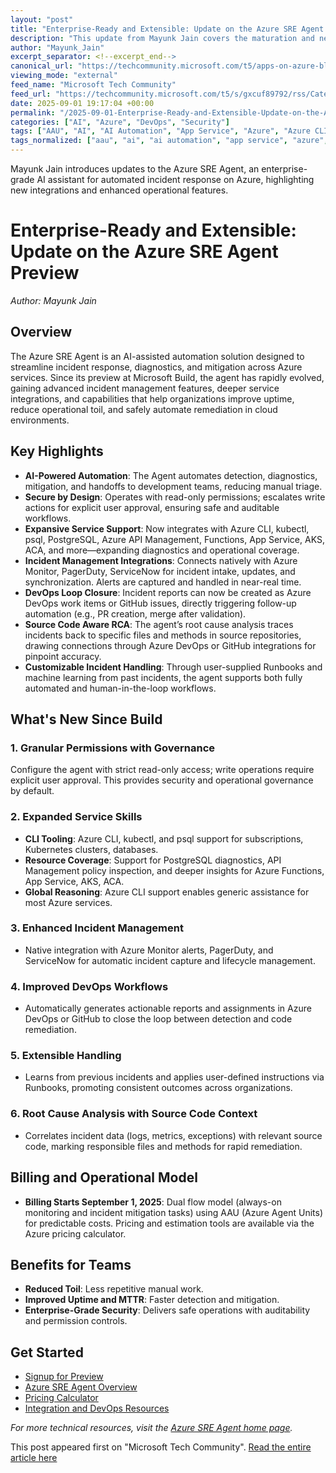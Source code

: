 ```yaml
---
layout: "post"
title: "Enterprise-Ready and Extensible: Update on the Azure SRE Agent Preview"
description: "This update from Mayunk Jain covers the maturation and new features of the Azure SRE Agent, an AI-driven automation solution for incident response and diagnostics on Azure. It details enhancements like granular permissioning, deeper integrations with DevOps and monitoring tools, source code-aware root cause analysis, and customizable incident handling. The post also includes billing updates and real-world operational benefits for enterprises managing cloud workloads."
author: "Mayunk_Jain"
excerpt_separator: <!--excerpt_end-->
canonical_url: "https://techcommunity.microsoft.com/t5/apps-on-azure-blog/enterprise-ready-and-extensible-update-on-the-azure-sre-agent/ba-p/4444299"
viewing_mode: "external"
feed_name: "Microsoft Tech Community"
feed_url: "https://techcommunity.microsoft.com/t5/s/gxcuf89792/rss/Category?category.id=Azure"
date: 2025-09-01 19:17:04 +00:00
permalink: "/2025-09-01-Enterprise-Ready-and-Extensible-Update-on-the-Azure-SRE-Agent-Preview.html"
categories: ["AI", "Azure", "DevOps", "Security"]
tags: ["AAU", "AI", "AI Automation", "App Service", "Azure", "Azure CLI", "Azure DevOps", "Azure Functions", "Azure Monitor", "Azure SRE Agent", "Cloud Governance", "Community", "DevOps", "Enterprise Integration", "GitHub Integration", "Incident Management", "Incident Response", "Kubernetes", "Operational Excellence", "PagerDuty", "Root Cause Analysis", "Security", "ServiceNow", "Source Code Analysis"]
tags_normalized: ["aau", "ai", "ai automation", "app service", "azure", "azure cli", "azure devops", "azure functions", "azure monitor", "azure sre agent", "cloud governance", "community", "devops", "enterprise integration", "github integration", "incident management", "incident response", "kubernetes", "operational excellence", "pagerduty", "root cause analysis", "security", "servicenow", "source code analysis"]
---
```


Mayunk Jain introduces updates to the Azure SRE Agent, an enterprise-grade AI assistant for automated incident response on Azure, highlighting new integrations and enhanced operational features.<!--excerpt_end-->

# Enterprise-Ready and Extensible: Update on the Azure SRE Agent Preview

_Author: Mayunk Jain_

## Overview

The Azure SRE Agent is an AI-assisted automation solution designed to streamline incident response, diagnostics, and mitigation across Azure services. Since its preview at Microsoft Build, the agent has rapidly evolved, gaining advanced incident management features, deeper service integrations, and capabilities that help organizations improve uptime, reduce operational toil, and safely automate remediation in cloud environments.

## Key Highlights

- **AI-Powered Automation**: The Agent automates detection, diagnostics, mitigation, and handoffs to development teams, reducing manual triage.
- **Secure by Design**: Operates with read-only permissions; escalates write actions for explicit user approval, ensuring safe and auditable workflows.
- **Expansive Service Support**: Now integrates with Azure CLI, kubectl, psql, PostgreSQL, Azure API Management, Functions, App Service, AKS, ACA, and more—expanding diagnostics and operational coverage.
- **Incident Management Integrations**: Connects natively with Azure Monitor, PagerDuty, ServiceNow for incident intake, updates, and synchronization. Alerts are captured and handled in near-real time.
- **DevOps Loop Closure**: Incident reports can now be created as Azure DevOps work items or GitHub issues, directly triggering follow-up automation (e.g., PR creation, merge after validation).
- **Source Code Aware RCA**: The agent’s root cause analysis traces incidents back to specific files and methods in source repositories, drawing connections through Azure DevOps or GitHub integrations for pinpoint accuracy.
- **Customizable Incident Handling**: Through user-supplied Runbooks and machine learning from past incidents, the agent supports both fully automated and human-in-the-loop workflows.

## What's New Since Build

### 1. Granular Permissions with Governance

Configure the agent with strict read-only access; write operations require explicit user approval. This provides security and operational governance by default.

### 2. Expanded Service Skills

- **CLI Tooling**: Azure CLI, kubectl, and psql support for subscriptions, Kubernetes clusters, databases.
- **Resource Coverage**: Support for PostgreSQL diagnostics, API Management policy inspection, and deeper insights for Azure Functions, App Service, AKS, ACA.
- **Global Reasoning**: Azure CLI support enables generic assistance for most Azure services.

### 3. Enhanced Incident Management

- Native integration with Azure Monitor alerts, PagerDuty, and ServiceNow for automatic incident capture and lifecycle management.

### 4. Improved DevOps Workflows

- Automatically generates actionable reports and assignments in Azure DevOps or GitHub to close the loop between detection and code remediation.

### 5. Extensible Handling

- Learns from previous incidents and applies user-defined instructions via Runbooks, promoting consistent outcomes across organizations.

### 6. Root Cause Analysis with Source Code Context

- Correlates incident data (logs, metrics, exceptions) with relevant source code, marking responsible files and methods for rapid remediation.

## Billing and Operational Model

- **Billing Starts September 1, 2025**: Dual flow model (always-on monitoring and incident mitigation tasks) using AAU (Azure Agent Units) for predictable costs. Pricing and estimation tools are available via the Azure pricing calculator.

## Benefits for Teams

- **Reduced Toil**: Less repetitive manual work.
- **Improved Uptime and MTTR**: Faster detection and mitigation.
- **Enterprise-Grade Security**: Delivers safe operations with auditability and permission controls.

## Get Started

- [Signup for Preview](https://aka.ms/sreagent)
- [Azure SRE Agent Overview](https://learn.microsoft.com/en-us/azure/sre-agent/overview?tabs=explore)
- [Pricing Calculator](https://aka.ms/sreagent/pricing/calc)
- [Integration and DevOps Resources](https://aka.ms/Build25/HeroBlog/agenticDevOps)

_For more technical resources, visit the [Azure SRE Agent home page](https://www.azure.com/sreagent)._

This post appeared first on "Microsoft Tech Community". [Read the entire article here](https://techcommunity.microsoft.com/t5/apps-on-azure-blog/enterprise-ready-and-extensible-update-on-the-azure-sre-agent/ba-p/4444299)
